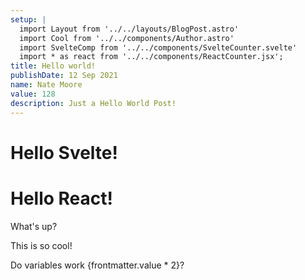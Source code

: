 ```yaml
---
setup: |
  import Layout from '../../layouts/BlogPost.astro'
  import Cool from '../../components/Author.astro'
  import SvelteComp from '../../components/SvelteCounter.svelte'
  import * as react from '../../components/ReactCounter.jsx';
title: Hello world!
publishDate: 12 Sep 2021
name: Nate Moore
value: 128
description: Just a Hello World Post!
---
```


<Cool name={frontmatter.name} href="https://twitter.com/n_moore" client:load />

<SvelteComp client:visible>
  <h1>Hello Svelte!</h1>
</SvelteComp>

<div>
  <react.Counter client:visible>
    <h1>Hello React!</h1>
    <p>What's up?</p>
  </react.Counter>
</div>

This is so cool!

Do variables work {frontmatter.value * 2}?
